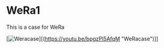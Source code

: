 # WeRa1
This is a case for WeRa


[![Weracase](https://res.cloudinary.com/marcomontalbano/image/upload/v1742966844/video_to_markdown/images/youtube--5LFJD0ImIDo-c05b58ac6eb4c4700831b2b3070cd403.jpg)][(https://youtu.be/bpgzPl5AfqM "WeRacase")]]
